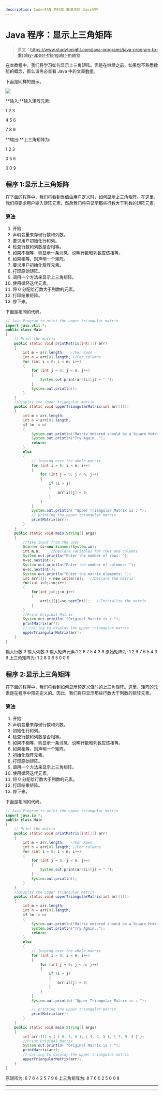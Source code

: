 ```yaml
---
description: CoderFAN 资料库 算法资料 Java程序
---
```


# Java 程序：显示上三角矩阵

> 原文：<https://www.studytonight.com/java-programs/java-program-to-display-upper-triangular-matrix>

在本教程中，我们将学习如何显示上三角矩阵。但是在继续之前，如果您不熟悉数组的概念，那么请务必查看 Java 中的文章[数组](https://www.studytonight.com/java/array.php)。

下面是同样的图示。

![](img/41446e7154e8717ec49d94b673d83d25.png)

**输入:**输入矩阵元素:

1 2 3

4 5 6

7 8 9

**输出:**上三角矩阵为:

1 2 3

0 5 6

0 0 9

## 程序 1:显示上三角矩阵

在下面的程序中，我们将看到当值由用户定义时，如何显示上三角矩阵。在这里，我们将要求用户输入矩阵元素，然后我们将只显示那些行数大于列数的矩阵元素。

### 算法

1.  开始
2.  声明变量来存储行数和列数。
3.  要求用户初始化行和列。
4.  检查行数和列数是否相等。
5.  如果不相等，则显示一条消息，说明行数和列数应该相等。
6.  如果相等，则声明一个矩阵。
7.  要求用户初始化矩阵元素。
8.  打印原始矩阵。
9.  调用一个方法来显示上三角矩阵。
10.  使用循环迭代元素。
11.  将 0 分配给行数大于列数的元素。
12.  打印结果矩阵。
13.  停下来。

下面是相同的代码。

```java
// Java Program to print the upper triangular matrix 
import java.util.*; 
public class Main 
{ 
    // Print the matrix 
    public static void printMatrix(int[][] arr) 
    { 
        int m = arr.length;   //For Rows
        int n = arr[0].length; //For columns
        for (int i = 0; i < m; i++) 
        { 
            for (int j = 0; j < n; j++) 
            {
                System.out.print(arr[i][j] + " "); 
            }    
            System.out.println(); 
        } 
    }     
    //Display the upper triangular matrix
    public static void upperTriangularMatrix(int arr[][]) 
    { 
        int m = arr.length; 
        int n = arr[0].length;         
        if (m != n) 
        { 
            System.out.println("Matrix entered should be a Square Matrix");
            System.out.println("Try Again..");
            return; 
        } 
        else 
        { 
            // looping over the whole matrix 
            for (int i = 0; i < m; i++) 
            { 
                for (int j = 0; j < n; j++) 
                { 
                    if (i > j) 
                    { 
                        arr[i][j] = 0; 
                    } 
                } 
            }   
            System.out.println( "Upper Triangular Matrix is : ");             
            // printing the upper triangular matrix 
            printMatrix(arr); 
        } 
    } 
    public static void main(String[] args) 
    { 
        //Take input from the user
        Scanner sc=new Scanner(System.in);        
        int m,n;     //Declare variables for rows and columns
        System.out.println("Enter the number of rows: ");
        m=sc.nextInt();        
        System.out.println("Enter the number of columns: ");
        n=sc.nextInt();        
        System.out.println("Enter the matrix elements: ");
        int arr[][] = new int[m][n];   //Declare the matrix
        for(int i=0;i<m;i++)
        {
            for(int j=0;j<n;j++)
            {
                arr[i][j]=sc.nextInt();   //Initialize the matrix
            }
        }
        //Print Original Matrix
        System.out.println( "Original Matrix is : "); 
        printMatrix(arr);         
        // calling to display the upper triangular matrix
        upperTriangularMatrix(arr); 
    } 
}
```

输入行数:3
输入列数:3
输入矩阵元素:1 2 8 7 5 4 3 9
原始矩阵为:
1 2 8
7 6 5
4 3 9
上三角矩阵为:
1 2 8
0 6 5
0 0 9

## 程序 2:显示上三角矩阵

在下面的程序中，我们将看到如何显示预定义值时的上三角矩阵。这里，矩阵的元素是在程序中预先定义的。因此，我们将只显示那些行数大于列数的矩阵元素。

### 算法

1.  开始
2.  声明变量来存储行数和列数。
3.  初始化行和列。
4.  检查行数和列数是否相等。
5.  如果不相等，则显示一条消息，说明行数和列数应该相等。
6.  如果相等，则声明一个矩阵。
7.  初始化矩阵元素。
8.  打印原始矩阵。
9.  调用一个方法来显示上三角矩阵。
10.  使用循环迭代元素。
11.  将 0 分配给行数大于列数的元素。
12.  打印结果矩阵。
13.  停下来。

下面是相同的代码。

```java
// Java Program to print the upper triangular matrix 
import java.io.*;   
public class Main 
{ 
    // Print the matrix 
    public static void printMatrix(int[][] arr) 
    { 
        int m = arr.length;   //For Rows
        int n = arr[0].length; //For columns
        for (int i = 0; i < m; i++) 
        { 
            for (int j = 0; j < n; j++) 
            {
                System.out.print(arr[i][j] + " "); 
            }    
            System.out.println(); 
        } 
    }     
    //Display the upper triangular matrix
    public static void upperTriangularMatrix(int arr[][]) 
    { 
        int m = arr.length; 
        int n = arr[0].length;         
        if (m != n) 
        { 
            System.out.println("Matrix entered should be a Square Matrix");
            System.out.println("Try Again..");
            return; 
        } 
        else 
        { 
            // looping over the whole matrix 
            for (int i = 0; i < m; i++) 
            { 
                for (int j = 0; j < n; j++) 
                { 
                    if (i > j) 
                    { 
                        arr[i][j] = 0; 
                    } 
                } 
            }   
            System.out.println( "Upper Triangular Matrix is : "); 

            // printing the upper triangular matrix 
            printMatrix(arr); 
        } 
    } 
    public static void main(String[] args) 
    { 
        int arr[][] = { { 8, 7, 6 }, { 4, 2, 5 }, { 7, 9, 8 } }; 
        //Print Original Matrix
        System.out.println( "Original Matrix is : "); 
        printMatrix(arr);         
        // calling to display the upper triangular matrix
        upperTriangularMatrix(arr); 
    } 
}
```

原矩阵为:
8 7 6
4 2 5
7 9 8
上三角矩阵为:
8 7 6
0 2 5
0 0 8

* * *

* * *